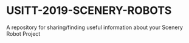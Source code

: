# USITT-2019-SCENERY-ROBOTS
A repository for sharing/finding useful information about your Scenery Robot Project
